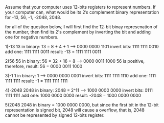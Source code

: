 Assume that your computer uses 12-bits registers to represent numbers. If your computer
can, what would be its 2’s complement binary representation for -13, 56, -1, -2048, 2048.

for all of the question below, I will first find the 12-bit binay represenation of the number, 
then find its 2's complement by inverting the bit and adding one for negative numbers. 

1)-13
13 in binary: 13 = 8 + 4 + 1 --> 0000 0000 1101
invert bits: 1111 1111 0010
add one: 1111 1111 0011
result: -13 = 1111 1111 0011

2)56
56 in binary: 56 = 32 + 16 + 8 --> 0000 0011 1000
56 is positive, therefore,
result: 56 = 0000 0011 1000

3)-1
1 in binary: 1 --> 0000 0000 0001
invert bits: 1111 1111 1110
add one: 1111 1111 1111
result: -1 = 1111 1111 1111

4)-2048
2048 in binary: 2048 = 2^11 --> 1000 0000 0000
invert bits: 0111 1111 1111
add one: 1000 0000 0000 
result: -2048 = 1000 0000 0000

5)2048
2048 in binary = 1000 0000 0000, but since the first bit in the 12-bit representation is signed bit, 
2048 will cause a overflow, that is, 2048 cannot be represented by signed 12-bits register. 
